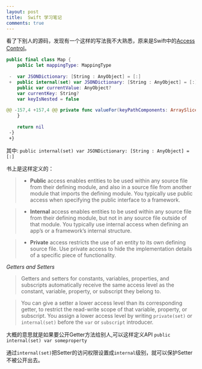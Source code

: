 ```yaml
---
layout: post
title:  Swift 学习笔记
comments: true
---
```


看了下别人的源码，发现有一个这样的写法我不大熟悉，原来是Swift中的[Access Control](https://developer.apple.com/library/ios/documentation/Swift/Conceptual/Swift_Programming_Language/AccessControl.html)。

```swift
public final class Map {
  	public let mappingType: MappingType
  	
 -	var JSONDictionary: [String : AnyObject] = [:]
 +	public internal(set) var JSONDictionary: [String : AnyObject] = [:]
  	public var currentValue: AnyObject?
  	var currentKey: String?
  	var keyIsNested = false
 
@@ -157,4 +157,4 @@ private func valueFor(keyPathComponents: ArraySlice<String>, dictionary: [AnyObj
  	}
  	
  	return nil
 -}  
 +}
```
 
 其中:
 `public internal(set) var JSONDictionary: [String : AnyObject] = [:]`
 
 书上是这样定义的：
 
> + **Public** access enables entities to be used within any source file from their defining module, and also in a source file from another module that imports the defining module. You typically use public access when specifying the public interface to a framework.

> + **Internal** access enables entities to be used within any source file from their defining module, but not in any source file outside of that module. You typically use internal access when defining an app’s or a framework’s internal structure.

> + **Private** access restricts the use of an entity to its own defining source file. Use private access to hide the implementation details of a specific piece of functionality.

*Getters and Setters*

>Getters and setters for constants, variables, properties, and subscripts automatically receive the same access level as the constant, variable, property, or subscript they belong to.

>You can give a setter a lower access level than its corresponding getter, to restrict the read-write scope of that variable, property, or subscript. You assign a lower access level by writing `private(set)` or `internal(set)` before the `var` or `subscript` introducer.


大概的意思就是如果要公开Getter方法给别人,可以这样定义API 
`public internal(set) var someproperty`

通过`internal(set)`把Setter的访问权限设置成`internal`级别，就可以保护Setter 不被公开出去。
